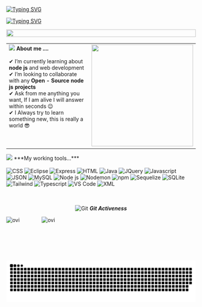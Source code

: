 
<!--
**erikLopez77/erikLopez77** is a ✨ _special_ ✨ repository because its `README.md` (this file) appears on your GitHub profile.

Here are some ideas to get you started:

- 🔭 I’m currently working on ...
- 🌱 I’m currently learning ...
- 👯 I’m looking to collaborate on ...
- 🤔 I’m looking for help with ...
- 💬 Ask me about ...
- 📫 How to reach me: ...
- 😄 Pronouns: ...
- ⚡ Fun fact: ...
-->
<!-- greeting-->
<a href="https://git.io/typing-svg"><img src="https://readme-typing-svg.herokuapp.com?font=Fira+Code&weight=600&size=30&duration=3000&pause=5000&color=851c73&center=true&vCenter=true&width=1000&lines=Hey+there%2C+I'm+Erik+Espinosa+Lopez" alt="Typing SVG" /></a>

<a href="https://git.io/typing-svg"><img src="https://readme-typing-svg.herokuapp.com?font=Fira+Code&weight=400&size=25&duration=3000&pause=5000&color=32A8BBFF&center=true&vCenter=true&width=1000&lines=A+passionate+student+from+Mexico" alt="Typing SVG" /></a> <br>
<!-- greeting-->
<img src="https://i.imgur.com/dBaSKWF.gif" height="20" width="100%"> <br>
<table style="border: none;">
  <tr>
    <!-- left -->
    <td width="70%" valign="top" style="border: none;">
      <img src="https://media.giphy.com/media/iY8CRBdQXODJSCERIr/giphy.gif" width="30px">&nbsp;<strong>About me ....</strong><br><br>
      ✔ I’m currently learning about <strong>node js</strong> and web development<br>
      ✔ I’m looking to collaborate with any <strong>Open - Source node js projects</strong><br>
      ✔ Ask from me anything you want, If I am alive I will answer within seconds 😉<br>
      ✔ I Always try to learn something new, this is really a world 😎<br>
    </td>
    <!-- right -->
    <td width="30%" valign="top" align="right" style="border: none;">
      <img src="https://media.giphy.com/media/QvpqTCiEcwtvx6wwJK/giphy.gif" width="270" height="270">
    </td>
  </tr>
</table>
  <!-- tools -->
<img src="https://media.giphy.com/media/iY8CRBdQXODJSCERIr/giphy.gif" width="30px">&nbsp;***My working tools...*** <br> <br>
<div>
  <img height="50" title="CSS" src="https://cdn.jsdelivr.net/gh/devicons/devicon@latest/icons/css3/css3-original.svg" />
  <img height="50" title="Eclipse" src="https://cdn.jsdelivr.net/gh/devicons/devicon@latest/icons/eclipse/eclipse-original.svg" /> 
  <img height="50" title="Express" 
   src="https://cdn.jsdelivr.net/gh/devicons/devicon@latest/icons/express/express-original-wordmark.svg" />       
  <img height="50" title="HTML" src="https://cdn.jsdelivr.net/gh/devicons/devicon@latest/icons/html5/html5-original.svg" />
  <img height="50" title="Java" src="https://cdn.jsdelivr.net/gh/devicons/devicon@latest/icons/java/java-original.svg" />
  <img height="50" title="JQuery" src="https://cdn.jsdelivr.net/gh/devicons/devicon@latest/icons/jquery/jquery-original-wordmark.svg" />
  <img height="50" title="Javascript" src="https://cdn.jsdelivr.net/gh/devicons/devicon@latest/icons/javascript/javascript-original.svg" />
  <img height="50" title="JSON" src="https://cdn.jsdelivr.net/gh/devicons/devicon@latest/icons/json/json-plain.svg" />
  <img height="50" title="MySQL" src="https://cdn.jsdelivr.net/gh/devicons/devicon@latest/icons/mysql/mysql-original.svg" />
  <img height="50" title="Node js" src="https://cdn.jsdelivr.net/gh/devicons/devicon@latest/icons/nodejs/nodejs-original-wordmark.svg" />
  <img height="50" title="Nodemon" src="https://cdn.jsdelivr.net/gh/devicons/devicon@latest/icons/nodemon/nodemon-plain.svg" />  
  <img height="50" title="npm" src="https://cdn.jsdelivr.net/gh/devicons/devicon@latest/icons/npm/npm-original-wordmark.svg" />
  <img height="50" title="Sequelize" src="https://cdn.jsdelivr.net/gh/devicons/devicon@latest/icons/sequelize/sequelize-original.svg" />
  <img height="50" title="SQLite" src="https://cdn.jsdelivr.net/gh/devicons/devicon@latest/icons/sqlite/sqlite-original.svg" />
  <img height="50" title="Tailwind" src="https://cdn.jsdelivr.net/gh/devicons/devicon@latest/icons/tailwindcss/tailwindcss-original.svg" />
  <img height="50" title="Typescript" title="css" src="https://cdn.jsdelivr.net/gh/devicons/devicon@latest/icons/typescript/typescript-original.svg" />
  <img height="50" title="VS Code" src="https://cdn.jsdelivr.net/gh/devicons/devicon@latest/icons/vscode/vscode-original.svg" />
  <img height="50" title="XML" src="https://cdn.jsdelivr.net/gh/devicons/devicon@latest/icons/xml/xml-plain.svg" />
</div

<br><br>
<p align="center"><img src="https://media.giphy.com/media/W5eoZHPpUx9sapR0eu/giphy.gif" width="30px" alt="Git"/>&nbsp;<i><b>Git Activeness</b></i></p>

<p><img align="left" src="https://github-readme-stats.vercel.app/api/top-langs?username=erikLopez77&show_icons=true&locale=en&layout=compact&theme=chartreuse-dark" alt="ovi" /></p>
<p>&nbsp;<img align="right" src="https://github-readme-stats.vercel.app/api?username=erikLopez77&show_icons=true&locale=en&theme=chartreuse-dark" alt="ovi" width="410" /></p>
<br><br><br><br><br>
          
<div align="center">
  <a href="https://github.com/erikLopez77/">
  <img src="https://github.com/1999AZZAR/1999AZZAR/blob/readme/resources/img/grid-snake.svg"
       alt="snake" /></a>
</div>
          
        
          
          
